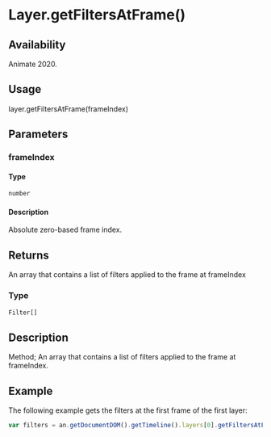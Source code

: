 # Layer.getFiltersAtFrame()

## Availability

Animate 2020.

## Usage

layer.getFiltersAtFrame(frameIndex)  

## Parameters

### **frameIndex**

#### Type

```typescript
number
```

#### Description

Absolute zero-based frame index.

## Returns

An array that contains a list of filters applied to the frame at frameIndex

### Type

```typescript
Filter[]
```

## Description

Method; An array that contains a list of filters applied to the frame at frameIndex.

## Example

The following example gets the filters at the first frame of the first layer:

```javascript
var filters = an.getDocumentDOM().getTimeline().layers[0].getFiltersAtFrame(0);
```
